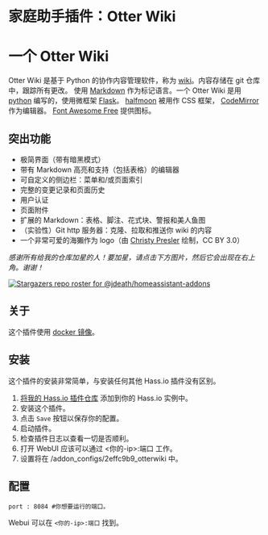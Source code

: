 # 家庭助手插件：Otter Wiki

# 一个 Otter Wiki

Otter Wiki 是基于 Python 的协作内容管理软件，称为 [wiki](https://en.wikipedia.org/wiki/Wiki)。内容存储在 git 仓库中，跟踪所有更改。
使用 [Markdown](https://daringfireball.net/projects/markdown) 作为标记语言。一个 Otter Wiki 是用 [python](https://www.python.org/) 编写的，使用微框架 [Flask](http://flask.pocoo.org/)。
[halfmoon](https://www.gethalfmoon.com) 被用作 CSS 框架， [CodeMirror](https://codemirror.net/) 作为编辑器。
[Font Awesome Free](https://fontawesome.com/license/free) 提供图标。

## 突出功能

- 极简界面（带有暗黑模式）
- 带有 Markdown 高亮和支持（包括表格）的编辑器
- 可自定义的侧边栏：菜单和/或页面索引
- 完整的变更记录和页面历史
- 用户认证
- 页面附件
- 扩展的 Markdown：表格、脚注、花式块、警报和美人鱼图
- （实验性）Git http 服务器：克隆、拉取和推送你 wiki 的内容
- 一个非常可爱的海獺作为 logo（由 [Christy Presler](http://christypresler.com/) 绘制，CC BY 3.0）

_感谢所有给我的仓库加星的人！要加星，请点击下方图片，然后它会出现在右上角。谢谢！_

[![Stargazers repo roster for @jdeath/homeassistant-addons](https://reporoster.com/stars/jdeath/homeassistant-addons)](https://github.com/jdeath/homeassistant-addons/stargazers)

## 关于

这个插件使用 [docker 镜像](https://github.com/redimp/otterwiki)。

## 安装

这个插件的安装非常简单，与安装任何其他 Hass.io 插件没有区别。

1. [将我的 Hass.io 插件仓库][repository] 添加到你的 Hass.io 实例中。
1. 安装这个插件。
1. 点击 `Save` 按钮以保存你的配置。
1. 启动插件。
1. 检查插件日志以查看一切是否顺利。
1. 打开 WebUI 应该可以通过 <你的-ip>:端口 工作。
1. 设置将在 /addon_configs/2effc9b9_otterwiki 中。

## 配置

```
port : 8084 #你想要运行的端口。
```

Webui 可以在 `<你的-ip>:端口` 找到。

[repository]: https://github.com/jdeath/homeassistant-addons